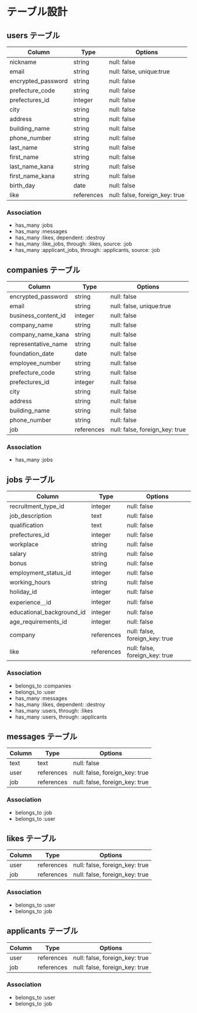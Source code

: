 # テーブル設計

## users テーブル

| Column             | Type       | Options                        |
| -------------------| ---------- | ------------------------------ |
| nickname           | string     | null: false                    |
| email              | string     | null: false, unique:true       |
| encrypted_password | string     | null: false                    |
| prefecture_code    | string     | null: false                    |
| prefectures_id     | integer    | null: false                    |
| city               | string     | null: false                    |
| address            | string     | null: false                    |
| building_name      | string     | null: false                    |
| phone_number       | string     | null: false                    |
| last_name          | string     | null: false                    |
| first_name         | string     | null: false                    |
| last_name_kana     | string     | null: false                    |
| first_name_kana    | string     | null: false                    |
| birth_day          | date       | null: false                    |
| like               | references | null: false, foreign_key: true | 
### Association

- has_many :jobs
- has_many :messages
- has_many :likes, dependent: :destroy
- has_many :like_jobs, through: :likes, source: :job
- has_many :applicant_jobs, through: :applicants, source: :job

## companies テーブル

| Column              | Type       | Options                        |
| ------------------- | ---------- | ------------------------------ |
| encrypted_password  | string     | null: false                    |
| email               | string     | null: false, unique:true       |
| business_content_id | integer    | null: false                    |
| company_name        | string     | null: false                    |
| company_name_kana   | string     | null: false                    |
| representative_name | string     | null: false                    |
| foundation_date     | date       | null: false                    |
| employee_number     | string     | null: false                    |
| prefecture_code     | string     | null: false                    |
| prefectures_id      | integer    | null: false                    |
| city                | string     | null: false                    |
| address             | string     | null: false                    |
| building_name       | string     | null: false                    |
| phone_number        | string     | null: false                    |
| job                 | references | null: false, foreign_key: true |

### Association

- has_many :jobs

## jobs テーブル

| Column                   | Type       | Options                        |
| -----------------------  | ---------- | ------------------------------ |
| recruitment_type_id      | integer    | null: false                    |
| job_description          | text       | null: false                    |
| qualification            | text       | null: false                    |
| prefectures_id           | integer    | null: false                    |
| workplace                | string     | null: false                    |
| salary                   | string     | null: false                    |
| bonus                    | string     | null: false                    |
| employment_status_id     | integer    | null: false                    |
| working_hours            | string     | null: false                    |
| holiday_id               | integer    | null: false                    |
| experience＿id           | integer    | null: false                    |
| educational_background_id| integer    | null: false                    |
| age_requirements_id      | integer    | null: false                    |
| company                  | references | null: false, foreign_key: true |
| like                     | references | null: false, foreign_key: true |

### Association

- belongs_to :companies
- belongs_to :user
- has_many :messages
- has_many :likes, dependent: :destroy
- has_many :users, through: :likes
- has_many :users, through: :applicants

## messages テーブル

| Column     | Type       | Options                        |
| ---------  | ---------- | ------------------------------ |
| text       | text       | null: false                    |
| user       | references | null: false, foreign_key: true |
| job        | references | null: false, foreign_key: true |

### Association

- belongs_to :job
- belongs_to :user

## likes テーブル

| Column     | Type       | Options                        |
| ---------  | ---------- | ------------------------------ |
| user       | references | null: false, foreign_key: true |
| job        | references | null: false, foreign_key: true |

### Association

- belongs_to :user
- belongs_to :job

## applicants テーブル

| Column     | Type       | Options                        |
| ---------  | ---------- | ------------------------------ |
| user       | references | null: false, foreign_key: true |
| job        | references | null: false, foreign_key: true |

### Association

- belongs_to :user
- belongs_to :job